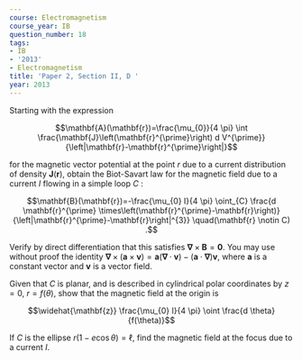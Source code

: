 ```yaml
---
course: Electromagnetism
course_year: IB
question_number: 18
tags:
- IB
- '2013'
- Electromagnetism
title: 'Paper 2, Section II, D '
year: 2013
---
```




Starting with the expression

$$\mathbf{A}(\mathbf{r})=\frac{\mu_{0}}{4 \pi} \int \frac{\mathbf{J}\left(\mathbf{r}^{\prime}\right) d V^{\prime}}{\left|\mathbf{r}-\mathbf{r}^{\prime}\right|}$$

for the magnetic vector potential at the point $r$ due to a current distribution of density $\mathbf{J}(\mathbf{r})$, obtain the Biot-Savart law for the magnetic field due to a current $I$ flowing in a simple loop $C$ :

$$\mathbf{B}(\mathbf{r})=-\frac{\mu_{0} I}{4 \pi} \oint_{C} \frac{d \mathbf{r}^{\prime} \times\left(\mathbf{r}^{\prime}-\mathbf{r}\right)}{\left|\mathbf{r}^{\prime}-\mathbf{r}\right|^{3}} \quad(\mathbf{r} \notin C) .$$

Verify by direct differentiation that this satisfies $\boldsymbol{\nabla} \times \mathbf{B}=\mathbf{0}$. You may use without proof the identity $\boldsymbol{\nabla} \times(\mathbf{a} \times \mathbf{v})=\mathbf{a}(\boldsymbol{\nabla} \cdot \mathbf{v})-(\mathbf{a} \cdot \boldsymbol{\nabla}) \mathbf{v}$, where $\mathbf{a}$ is a constant vector and $\mathbf{v}$ is a vector field.

Given that $C$ is planar, and is described in cylindrical polar coordinates by $z=0$, $r=f(\theta)$, show that the magnetic field at the origin is

$$\widehat{\mathbf{z}} \frac{\mu_{0} I}{4 \pi} \oint \frac{d \theta}{f(\theta)}$$

If $C$ is the ellipse $r(1-e \cos \theta)=\ell$, find the magnetic field at the focus due to a current $I$.
